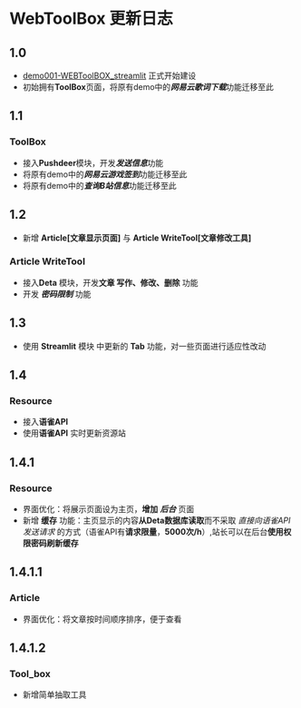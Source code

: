 # WebToolBox **更新日志**

## 1.0

* [demo001-WEBToolBOX_streamlit](https://github.com/Zichen3317/webtool-box) 正式开始建设
* 初始拥有**ToolBox**页面，将原有demo中的***网易云歌词下载***功能迁移至此

## 1.1

### ToolBox

* 接入**Pushdeer**模块，开发***发送信息***功能
* 将原有demo中的***网易云游戏签到***功能迁移至此
* 将原有demo中的***查询B站信息***功能迁移至此

## 1.2

* 新增 **Article[文章显示页面]** 与 **Article WriteTool[文章修改工具]**

### Article WriteTool

* 接入**Deta** 模块，开发**文章 写作、修改、删除** 功能
* 开发 ***密码限制*** 功能

## 1.3

* 使用 **Streamlit** 模块 中更新的 **Tab** 功能，对一些页面进行适应性改动

## 1.4

### Resource

* 接入**语雀API**
* 使用**语雀API** 实时更新资源站

## 1.4.1

### Resource

* 界面优化：将展示页面设为主页，**增加**  ***后台***  页面
* 新增 **缓存** 功能：主页显示的内容**从Deta数据库读取**而不采取 *直接向语雀API发送请求* 的方式（语雀API有**请求限量**，**5000次/h**）,站长可以在后台**使用权限密码刷新缓存**

## 1.4.1.1

### Article

* 界面优化：将文章按时间顺序排序，便于查看

## 1.4.1.2

### Tool_box

- 新增简单抽取工具